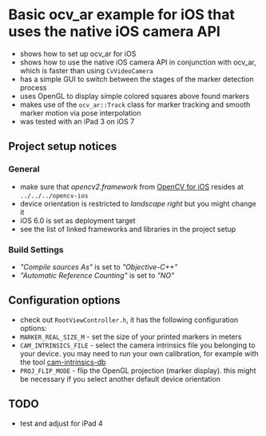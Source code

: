 # Basic ocv_ar example for iOS that uses the native iOS camera API

* shows how to set up ocv_ar for iOS
* shows how to use the native iOS camera API in conjunction with ocv_ar, which is faster than using `CvVideoCamera`
* has a simple GUI to switch between the stages of the marker detection process
* uses OpenGL to display simple colored squares above found markers
* makes use of the `ocv_ar::Track` class for marker tracking and smooth marker motion via pose interpolation
* was tested with an iPad 3 on iOS 7

## Project setup notices

### General
* make sure that *opencv2.framework* from [OpenCV for iOS](http://sourceforge.net/projects/opencvlibrary/files/opencv-ios/2.4.9/opencv2.framework.zip/download) resides at `../../../opencv-ios`
* device orientation is restricted to *landscape right* but you might change it
* iOS 6.0 is set as deployment target
* see the list of linked frameworks and libraries in the project setup

### Build Settings
* *"Compile sources As"* is set to *"Objective-C++"*
* *"Automatic Reference Counting"* is set to *"NO"*

## Configuration options
* check out `RootViewController.h`, it has the following configuration options:
 * `MARKER_REAL_SIZE_M` - set the size of your printed markers in meters
 * `CAM_INTRINSICS_FILE` - select the camera intrinsics file you belonging to your device. you may need to run your own calibration, for example with the tool [cam-intrinsics-db](https://github.com/htw-inka/cam-intrinsics-db)
 * `PROJ_FLIP_MODE` - flip the OpenGL projection (marker display). this might be necessary if you select another default device orientation 

## TODO

* test and adjust for iPad 4
